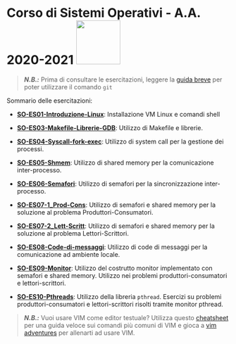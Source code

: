 # Corso di Sistemi Operativi - A.A. 2020-2021 <img src="https://github.com/SO-unina/esercitazioni/blob/main/images/SO-unina_logo.png" width="100"> 

> **_N.B.:_** Prima di consultare le esercitazioni, leggere la [guida breve](git) per poter utilizzare il comando ``git``

Sommario delle esercitazioni:

- [**SO-ES01-Introduzione-Linux**](https://github.com/SO-unina/esercitazioni/tree/main/SO-ES01-Introduzione-Linux): Installazione VM Linux e comandi shell

- [**SO-ES03-Makefile-Librerie-GDB**](https://github.com/SO-unina/esercitazioni/tree/main/SO-ES03-Makefile-Librerie-GDB): Utilizzo di Makefile e librerie.

- [**SO-ES04-Syscall-fork-exec**](https://github.com/SO-unina/esercitazioni/tree/main/SO-ES04-Syscall-fork-exec): Utilizzo di system call per la gestione dei processi.

- [**SO-ES05-Shmem**](https://github.com/SO-unina/esercitazioni/tree/main/SO-ES05-Shmem): Utilizzo di shared memory per la comunicazione inter-processo.

- [**SO-ES06-Semafori**](https://github.com/SO-unina/esercitazioni/tree/main/SO-ES06-Semafori): Utilizzo di semafori per la sincronizzazione inter-processo.

- [**SO-ES07-1_Prod-Cons**](https://github.com/SO-unina/esercitazioni/tree/main/SO-ES07-1_Prod-Cons): Utilizzo di semafori e shared memory per la soluzione al problema Produttori-Consumatori.

- [**SO-ES07-2_Lett-Scritt**](https://github.com/SO-unina/esercitazioni/tree/main/SO-ES07-2_Lett-Scritt): Utilizzo di semafori e shared memory per la soluzione al problema Lettori-Scrittori.

- [**SO-ES08-Code-di-messaggi**](https://github.com/SO-unina/esercitazioni/tree/main/SO-ES08-Code-di-messaggi): Utilizzo di code di messaggi per la comunicazione ad ambiente locale.

- [**SO-ES09-Monitor**](https://github.com/SO-unina/esercitazioni/tree/main/SO-ES09-Monitor): Utilizzo del costrutto monitor implementato con semafori e shared memory. Utilizzo nei problemi produttori-consumatori e lettori-scrittori.

- [**SO-ES10-Pthreads**](https://github.com/SO-unina/esercitazioni/tree/main/SO-ES10-Pthreads): Utilizzo della libreria ``pthread``. Esercizi su problemi produttori-consumatori e lettori-scrittori risolti tramite monitor pthread.



> **_N.B.:_** Vuoi usare VIM come editor testuale? Utilizza questo [cheatsheet](images/vim_cheatsheet.png) per una guida veloce sui comandi più comuni di VIM e gioca a [vim adventures](https://vim-adventures.com/) per allenarti ad usare VIM.
